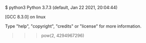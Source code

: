 $ python3
Python 3.7.3 (default, Jan 22 2021, 20:04:44) 

[GCC 8.3.0] on linux

Type "help", "copyright", "credits" or "license" for more information.

> > > pow(2, 4294967296)
